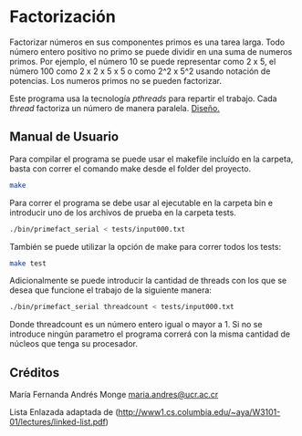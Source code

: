 # Factorización

Factorizar números en sus componentes primos es una tarea larga. Todo número entero positivo no primo se puede dividir en una suma de numeros primos.  Por ejemplo, el número 10 se puede representar como 2 x 5, el número 100 como 2 x 2 x 5 x 5 o como 2^2 x 5^2 usando notación de potencias. Los numeros primos no se pueden factorizar. 

Este programa usa la tecnología *pthreads* para repartir el trabajo. Cada *thread* factoriza un número de manera paralela. [Diseño.](/tareas/primefact_pthread/design/)

## Manual de Usuario

Para compilar el programa se puede usar el makefile incluído en la carpeta, basta con  correr el comando make desde el folder del proyecto.
```bash
make
```

Para correr el programa se debe usar al ejecutable en la carpeta bin e introducir uno de los archivos de prueba en la carpeta tests.
```bash
./bin/primefact_serial < tests/input000.txt
```

También se puede utilizar la opción de make para correr todos los tests:
```bash
make test
```

Adicionalmente se puede introducir la cantidad de threads con los que se desea que funcione el trabajo de la siguiente manera:
```bash
./bin/primefact_serial threadcount < tests/input000.txt
```
Donde threadcount es un número entero igual o mayor a 1. Si no se introduce ningún parametro el programa correrá con la misma cantidad de núcleos que tenga su procesador.

## Créditos
María Fernanda Andrés Monge
maria.andres@ucr.ac.cr

Lista Enlazada adaptada de (http://www1.cs.columbia.edu/~aya/W3101-01/lectures/linked-list.pdf)
